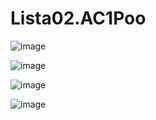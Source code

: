 # Lista02.AC1Poo

![image](https://user-images.githubusercontent.com/99374140/228825902-6d2fb703-8f75-4588-9ec1-bea833462097.png)

![image](https://user-images.githubusercontent.com/99374140/228825944-3bcdd19a-1db4-4aef-882e-e089365e8b60.png)

![image](https://user-images.githubusercontent.com/99374140/228825969-bc29fc4e-22de-41e8-afbf-84526fbb74d7.png)


![image](https://user-images.githubusercontent.com/99374140/228825996-61181965-8df8-4a62-bfad-3b629b9b2bad.png)
